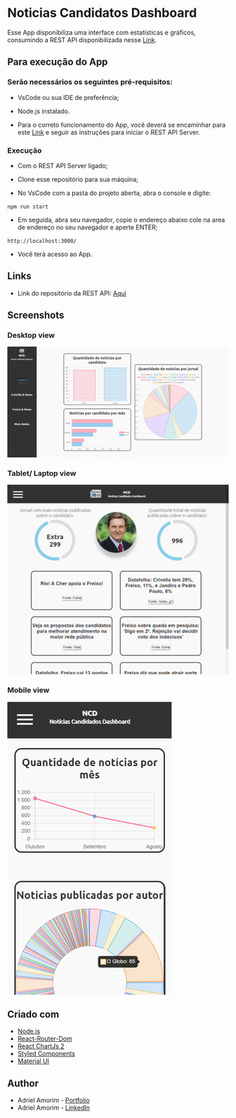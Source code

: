 # Noticias Candidatos Dashboard

Esse App disponibiliza uma interface com estatísticas e gráficos, consumindo a REST API disponibilizada nesse [Link](https://github.com/AdrielGAmorim/noticias-candidatos-RESTAPI/).


## Para execução do App

### Serão necessários os seguintes pré-requisitos:

* VsCode ou sua IDE de preferência;

* Node.js instalado.

* Para o correto funcionamento do App, você deverá se encaminhar para este [Link](https://github.com/AdrielGAmorim/noticias-candidatos-RESTAPI/) e seguir as instruções para iniciar o REST API Server.


### Execução

* Com o REST API Server ligado;

* Clone esse repositório para sua máquina;

* No VsCode com a pasta do projeto aberta, abra o console e digite:

```shell script
npm run start
```

* Em seguida, abra seu navegador, copie o endereço abaixo cole na area de endereço no seu navegador e aperte ENTER;

```
http://localhost:3000/
```

* Você terá acesso ao App.


## Links

- Link do repositório da REST API: [Aqui](https://github.com/AdrielGAmorim/noticias-candidatos-RESTAPI/)


## Screenshots

### Desktop view 
![Desktop view](./public/images/screenshots/ss-1.png)

### Tablet/ Laptop view 
![Tablet/ Laptop view](./public/images/screenshots/ss-2.png)

### Mobile view 
![Mobile view](./public/images/screenshots/ss-3.png)


## Criado com

- [Node.js](https://nodejs.org/pt-br/docs/)
- [React-Router-Dom](https://nodejs.org/https://v5.reactrouter.com/web/guides/quick-start)
- [React ChartJs 2](https://react-chartjs-2.js.org)
- [Styled Components](https://styled-components.com)
- [Material UI](https://mui.com/pt/)


## Author

- Adriel Amorim - [Portfolio](https://adrielgamorim.github.io/Portfolio/)
- Adriel Amorim - [LinkedIn](https://www.linkedin.com/in/adrielamorim/)
